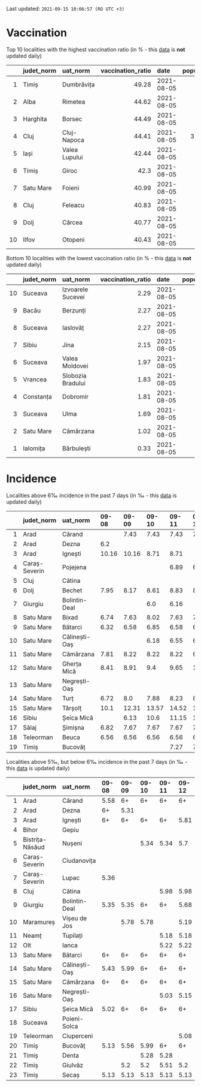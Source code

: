 Last updated: `2021-09-15 10:06:57 (RO UTC +3)`  
# Vaccination  
Top 10 localities with the highest vaccination ratio (in % - this [data](https://vaccinare-covid.gov.ro/situatia-vaccinarii-in-romania/) is **not** updated daily)  
  
|    | judet_norm   | uat_norm      |   vaccination_ratio | date       |   population |   dose_1 |
|---:|:-------------|:--------------|--------------------:|:-----------|-------------:|---------:|
|  1 | Timiș        | Dumbrăvița    |               49.28 | 2021-08-05 |        14668 |     7228 |
|  2 | Alba         | Rimetea       |               44.62 | 2021-08-05 |         1013 |      452 |
|  3 | Harghita     | Borsec        |               44.49 | 2021-08-05 |         2675 |     1190 |
|  4 | Cluj         | Cluj-Napoca   |               44.41 | 2021-08-05 |       327272 |   145341 |
|  5 | Iași         | Valea Lupului |               42.44 | 2021-08-05 |        10086 |     4280 |
|  6 | Timiș        | Giroc         |               42.3  | 2021-08-05 |        17954 |     7595 |
|  7 | Satu Mare    | Foieni        |               40.99 | 2021-08-05 |         1932 |      792 |
|  8 | Cluj         | Feleacu       |               40.83 | 2021-08-05 |         4134 |     1688 |
|  9 | Dolj         | Cârcea        |               40.77 | 2021-08-05 |         2838 |     1157 |
| 10 | Ilfov        | Otopeni       |               40.43 | 2021-08-05 |        18314 |     7404 |
  
Bottom 10 localities with the lowest vaccination ratio (in % - this [data](https://vaccinare-covid.gov.ro/situatia-vaccinarii-in-romania/) is **not** updated daily)  
  
|    | judet_norm   | uat_norm          |   vaccination_ratio | date       |   population |   dose_1 |
|---:|:-------------|:------------------|--------------------:|:-----------|-------------:|---------:|
| 10 | Suceava      | Izvoarele Sucevei |                2.29 | 2021-08-05 |         2143 |       49 |
|  9 | Bacău        | Berzunți          |                2.27 | 2021-08-05 |         5279 |      120 |
|  8 | Suceava      | Iaslovăț          |                2.27 | 2021-08-05 |         4721 |      107 |
|  7 | Sibiu        | Jina              |                2.15 | 2021-08-05 |         3671 |       79 |
|  6 | Suceava      | Valea Moldovei    |                1.97 | 2021-08-05 |         4680 |       92 |
|  5 | Vrancea      | Slobozia Bradului |                1.83 | 2021-08-05 |         8807 |      161 |
|  4 | Constanța    | Dobromir          |                1.81 | 2021-08-05 |         3702 |       67 |
|  3 | Suceava      | Ulma              |                1.69 | 2021-08-05 |         2242 |       38 |
|  2 | Satu Mare    | Cămărzana         |                1.02 | 2021-08-05 |         2346 |       24 |
|  1 | Ialomița     | Bărbulești        |                0.33 | 2021-08-05 |         7599 |       25 |
  
# Incidence  
Localities above 6‰ incidence in the past 7 days (in ‰ - this [data](https://data.gov.ro/dataset/transparenta-covid) is updated daily)  
  
|    | judet_norm    | uat_norm      | 09-08   | 09-09   | 09-10   | 09-11   | 09-12   | 09-13   | 09-14   |
|---:|:--------------|:--------------|:--------|:--------|:--------|:--------|:--------|:--------|:--------|
|  1 | Arad          | Cărand        |         | 7.43    | 7.43    | 7.43    | 7.43    | 7.43    | 7.43    |
|  2 | Arad          | Dezna         | 6.2     |         |         |         |         |         |         |
|  3 | Arad          | Ignești       | 10.16   | 10.16   | 8.71    | 8.71    |         |         |         |
|  4 | Caraș-Severin | Pojejena      |         |         |         | 6.89    | 6.89    | 7.25    | 7.62    |
|  5 | Cluj          | Cătina        |         |         |         |         |         | 6.58    | 7.18    |
|  6 | Dolj          | Bechet        | 7.95    | 8.17    | 8.61    | 8.83    | 8.17    | 7.5     | 7.72    |
|  7 | Giurgiu       | Bolintin-Deal |         |         | 6.0     | 6.16    |         |         |         |
|  8 | Satu Mare     | Bixad         | 6.74    | 7.63    | 8.02    | 7.63    | 7.89    | 7.89    | 8.14    |
|  9 | Satu Mare     | Bătarci       | 6.32    | 6.58    | 6.85    | 6.58    | 6.32    |         |         |
| 10 | Satu Mare     | Călinești-Oaș |         |         | 6.18    | 6.55    | 6.74    |         |         |
| 11 | Satu Mare     | Cămărzana     | 7.81    | 8.22    | 8.22    | 8.22    | 6.98    | 6.16    |         |
| 12 | Satu Mare     | Gherța Mică   | 8.41    | 8.91    | 9.4     | 9.65    | 10.39   | 10.64   | 10.89   |
| 13 | Satu Mare     | Negrești-Oaș  |         |         |         |         |         |         | 6.09    |
| 14 | Satu Mare     | Turț          | 6.72    | 8.0     | 7.88    | 8.23    | 8.58    | 8.58    | 8.23    |
| 15 | Satu Mare     | Târșolț       | 10.1    | 12.31   | 13.57   | 14.52   | 14.83   | 14.83   | 13.88   |
| 16 | Sibiu         | Șeica Mică    |         | 6.13    | 10.6    | 11.15   | 11.71   | 12.83   | 12.27   |
| 17 | Sălaj         | Șimișna       | 6.82    | 7.67    | 7.67    | 7.67    | 7.67    | 7.67    | 7.67    |
| 18 | Teleorman     | Beuca         | 6.56    | 6.56    | 6.56    | 6.56    | 6.56    | 6.56    |         |
| 19 | Timiș         | Bucovăț       |         |         |         | 7.27    | 7.27    | 6.42    |         |
  
Localities above 5‰, but below 6‰ incidence in the past 7 days (in ‰ - this [data](https://data.gov.ro/dataset/transparenta-covid) is updated daily)  
  
|    | judet_norm      | uat_norm      | 09-08   | 09-09   | 09-10   | 09-11   | 09-12   | 09-13   | 09-14   |
|---:|:----------------|:--------------|:--------|:--------|:--------|:--------|:--------|:--------|:--------|
|  1 | Arad            | Cărand        | 5.58    | 6+      | 6+      | 6+      | 6+      | 6+      | 6+      |
|  2 | Arad            | Dezna         | 6+      | 5.31    |         |         |         |         |         |
|  3 | Arad            | Ignești       | 6+      | 6+      | 6+      | 6+      | 5.81    |         |         |
|  4 | Bihor           | Gepiu         |         |         |         |         |         |         | 5.32    |
|  5 | Bistrița-Năsăud | Nușeni        |         |         | 5.34    | 5.34    | 5.7     | 5.7     | 5.7     |
|  6 | Caraș-Severin   | Ciudanovița   |         |         |         |         |         | 5.05    | 5.05    |
|  7 | Caraș-Severin   | Lupac         | 5.36    |         |         |         |         |         |         |
|  8 | Cluj            | Cătina        |         |         |         | 5.98    | 5.98    | 6+      | 6+      |
|  9 | Giurgiu         | Bolintin-Deal | 5.35    | 5.35    | 6+      | 6+      | 5.68    | 5.19    |         |
| 10 | Maramureș       | Vișeu de Jos  |         | 5.78    | 5.78    |         | 5.19    |         |         |
| 11 | Neamț           | Tupilați      |         |         |         | 5.18    | 5.18    |         | 5.18    |
| 12 | Olt             | Ianca         |         |         |         | 5.22    | 5.22    |         |         |
| 13 | Satu Mare       | Bătarci       | 6+      | 6+      | 6+      | 6+      | 6+      | 5.79    | 5.79    |
| 14 | Satu Mare       | Călinești-Oaș | 5.43    | 5.99    | 6+      | 6+      | 6+      | 5.61    | 5.99    |
| 15 | Satu Mare       | Cămărzana     | 6+      | 6+      | 6+      | 6+      | 6+      | 6+      | 5.34    |
| 16 | Satu Mare       | Negrești-Oaș  |         |         |         | 5.03    | 5.15    | 5.74    | 6+      |
| 17 | Sibiu           | Șeica Mică    | 5.02    | 6+      | 6+      | 6+      | 6+      | 6+      | 6+      |
| 18 | Suceava         | Poieni-Solca  |         |         |         |         |         |         | 5.68    |
| 19 | Teleorman       | Ciuperceni    |         |         |         |         | 5.08    |         |         |
| 20 | Timiș           | Bucovăț       | 5.13    | 5.56    | 5.99    | 6+      | 6+      | 6+      | 5.99    |
| 21 | Timiș           | Denta         |         |         | 5.28    | 5.28    |         |         |         |
| 22 | Timiș           | Giulvăz       |         | 5.2     | 5.2     | 5.51    | 5.2     | 5.51    |         |
| 23 | Timiș           | Secaș         | 5.13    | 5.13    | 5.13    | 5.13    | 5.13    | 5.13    | 5.13    |